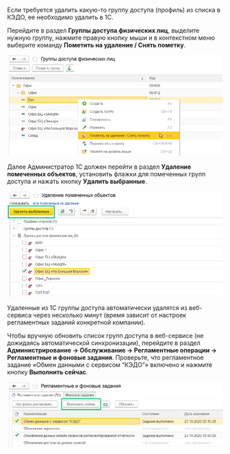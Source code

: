 Если требуется удалить какую-то группу доступа (профиль) из списка в КЭДО, ее необходимо удалить в 1С. 

Перейдите в раздел **Группы доступа физических лиц**, выделите нужную группу, нажмите правую кнопку мыши и в контекстном меню выберите команду **Пометить на удаление / Снять пометку**.

![](./assets/Screenshot_59.png)

Далее Администратор 1С должен перейти в раздел **Удаление помеченных объектов**, установить флажки для помеченных групп доступа и нажать кнопку **Удалить выбранные**. 

![](./assets/Screenshot_60.png)

Удаленные из 1С группы доступа автоматически удалятся из веб-сервиса через несколько минут (время зависит от настроек регламентных заданий конкретной компании).

Чтобы вручную обновить список групп доступа в веб-сервисе (не дожидаясь автоматической синхронизации), перейдите в раздел **Администрирование → Обслуживание → Регламентные операции → Регламентные и фоновые задания**. Проверьте, что регламентное задание «Обмен данными с сервисом “КЭДО”» включено и нажмите кнопку **Выполнить сейчас**.

![](./assets/Screenshot_61.png)